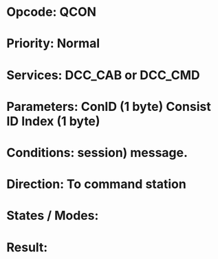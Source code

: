 # Opcode: QCON
# Priority: Normal
# Services: DCC_CAB or DCC_CMD
# Parameters: ConID (1 byte) Consist ID Index (1 byte)
# Conditions: session) message.
# Direction: To command station
# States / Modes: 
# Result: 
